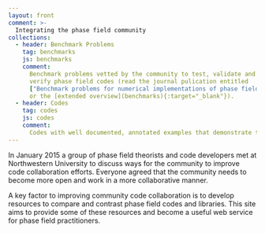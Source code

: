 ```yaml
---
layout: front
comment: >-
  Integrating the phase field community
collections:
  - header: Benchmark Problems
    tag: benchmarks
    js: benchmarks
    comment:
      Benchmark problems vetted by the community to test, validate and
      verify phase field codes (read the journal pulication entitled
      ["Benchmark problems for numerical implementations of phase field models"](http://dx.doi.org/10.1016/j.commatsci.2016.09.022){:target="_blank"}
      or the [extended overview](benchmarks){:target="_blank"}).
  - header: Codes
    tag: codes
    js: codes
    comment:
      Codes with well documented, annotated examples that demonstrate the phase field method.
---
```


In January 2015 a group of phase field theorists and code developers
met at Northwestern University to discuss ways for the community to
improve code collaboration efforts. Everyone agreed that the community
needs to become more open and work in a more collaborative manner.

A key factor to improving community code collaboration is to develop
resources to compare and contrast phase field codes and
libraries. This site aims to provide some of these resources and
become a useful web service for phase field practitioners.
